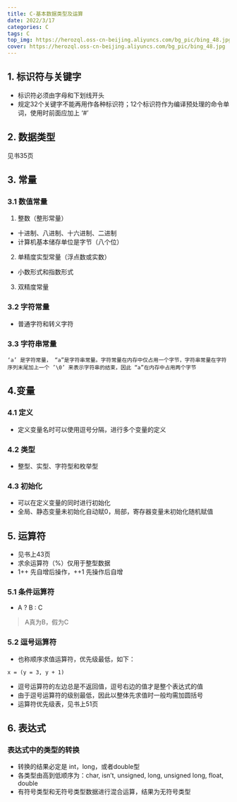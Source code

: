 ```yaml
---
title: C-基本数据类型及运算
date: 2022/3/17
categories: C
tags: C
top_img: https://herozql.oss-cn-beijing.aliyuncs.com/bg_pic/bing_48.jpg
cover: https://herozql.oss-cn-beijing.aliyuncs.com/bg_pic/bing_48.jpg
---
```




## 1. 标识符与关键字
- 标识符必须由字母和下划线开头
- 规定32个关键字不能再用作各种标识符；12个标识符作为编译预处理的命令单词，使用时前面应加上 ‘#’

## 2. 数据类型
见书35页

## 3. 常量
### 3.1 数值常量
1. 整数（整形常量）
- 十进制、八进制、十六进制、二进制
- 计算机基本储存单位是字节（八个位）
2. 单精度实型常量（浮点数或实数）
- 小数形式和指数形式
3. 双精度常量


### 3.2 字符常量
- 普通字符和转义字符

### 3.3 字符串常量
```
‘a’ 是字符常量， “a”是字符串常量。字符常量在内存中仅占用一个字节，字符串常量在字符序列末尾加上一个 ’\0’ 来表示字符串的结束，因此 “a”在内存中占用两个字节
```

## 4.变量
### 4.1 定义
- 定义变量名时可以使用逗号分隔，进行多个变量的定义

### 4.2 类型
- 整型、实型、字符型和枚举型

### 4.3 初始化
- 可以在定义变量的同时进行初始化
- 全局、静态变量未初始化自动赋0，局部，寄存器变量未初始化随机赋值

## 5. 运算符
- 见书上43页
- 求余运算符（%）仅用于整型数据
- 1++ 先自增后操作，++1 先操作后自增

### 5.1 条件运算符
- A ? B : C
>A真为B，假为C

### 5.2 逗号运算符
-  也称顺序求值运算符，优先级最低，如下：
```
x = (y = 3, y + 1)
```
- 逗号运算符的左边总是不返回值，逗号右边的值才是整个表达式的值
- 由于逗号运算符的级别最低，因此以整体先求值时一般均需加圆括号
- 运算符优先级表，见书上51页

## 6. 表达式
### 表达式中的类型的转换
- 转换的结果必定是 int，long，或者double型
- 各类型由高到低顺序为：char, isn’t, unsigned, long, unsigned long, float, double
- 有符号类型和无符号类型数据进行混合运算，结果为无符号类型
